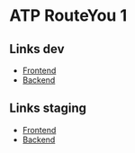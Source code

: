 # ATP RouteYou 1

## Links dev 

* [Frontend](http://10.129.23.204:3000)
* [Backend](http://10.129.23.204:8080)

## Links staging

* [Frontend](http://35.205.199.5:3000)
* [Backend](http://35.205.199.5:8080)